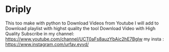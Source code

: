 # Driply
This too make with python to Download Videos from Youtube I will add to Download playlist with  highst quality the tool Download Video with High Quality Subscribe in my channel: https://www.youtube.com/channel/UCT0aFs8auzYbAic2hE7Bglw my insta : https://www.instagram.com/urfav.eyvd/
